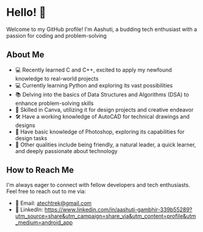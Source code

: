 # Hello! 👋

Welcome to my GitHub profile!
I'm Aashuti, a budding tech enthusiast with a passion for coding and problem-solving

## About Me

- 💻 Recently learned C and C++, excited to apply my newfound knowledge to real-world projects
- 💻 Currently learning Python and exploring its vast possibilities
- 📚 Delving into the basics of Data Structures and Algorithms (DSA) to enhance problem-solving skills
- 🎨 Skilled in Canva, utilizing it for design projects and creative endeavor
- 🛠️ Have a working knowledge of AutoCAD for technical drawings and designs
- 🎨 Have basic knowledge of Photoshop, exploring its capabilities for design tasks
- 🌟 Other qualities include being friendly, a natural leader, a quick learner, and deeply passionate about technology
  
## How to Reach Me

I'm always eager to connect with fellow developers and tech enthusiasts. Feel free to reach out to me via:

- 📧 Email: atechtrek@gmail.com
- 💼 LinkedIn: https://www.linkedin.com/in/aashuti-gambhir-339b55289?utm_source=share&utm_campaign=share_via&utm_content=profile&utm_medium=android_app
